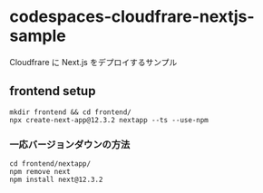 # codespaces-cloudfrare-nextjs-sample

Cloudfrare に Next.js をデプロイするサンプル

## frontend setup

```
mkdir frontend && cd frontend/
npx create-next-app@12.3.2 nextapp --ts --use-npm
```

### 一応バージョンダウンの方法

```
cd frontend/nextapp/
npm remove next
npm install next@12.3.2
```
